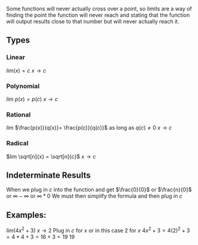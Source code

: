 Some functions will never actually cross over a point, so limits are a way of finding the point the function will never reach and stating that the function will output results close to that number but will never actually reach it.
## Types
### Linear
$lim(x)=c$
$x \rightarrow c$
### Polynomial
$lim$ $p(x)=p(c)$
$x \rightarrow c$
### Rational
$lim$ $\frac{p(x)}{q(x)}= \frac{p(c)}{q(c)}$ as long as $q(c)\neq 0$
$x \rightarrow c$
### Radical
$lim \sqrt[n]{x} = \sqrt[n]{c}$
$x \rightarrow c$

## Indeterminate Results
When we plug in $c$ into the function and get $\frac{0}{0}$ or $\frac{n}{0}$ or $\infty-\infty$ or $\infty*0$
We must then simplify the formula and then plug in $c$
## Examples:
$lim(4x^2+3)$
$x \rightarrow 2$
Plug in $c$ for $x$ or in this case $2$ for $x$
$4x^2+3 = 4(2)^2+3 = 4*4+3 = 16+3 = 19$
$19$


